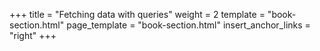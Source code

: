 +++
title = "Fetching data with queries"
weight = 2
template = "book-section.html"
page_template = "book-section.html"
insert_anchor_links = "right"
+++
